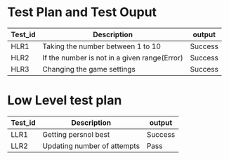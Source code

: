 # Test Plan and Test Ouput
Test_id| Description| output
-------|------------|-------
HLR1|Taking the number between 1 to 10|Success
HLR2|If the number is not in a given range(Error)|Success
HLR3|Changing the game settings|Success

# Low Level test plan
Test_id| Description |output
-------|-------------|------
LLR1|Getting persnol best|Success
LLR2|Updating number of attempts|Pass
